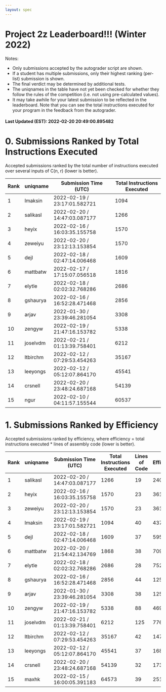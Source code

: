 ```yaml
---
layout: spec
---
```


Project 2z Leaderboard!!! (Winter 2022)
==============================
Notes:
- Only submissions accepted by the autograder script are shown.
- If a student has multiple submissions, only their highest ranking (per-list) submission is shown.
- The final verdict may be determined by additional tests.
- The uniqnames in the table have not yet been checked for whether they follow the rules of the competition (i.e. not using pre-calculated values).
- It may take awhile for your latest submission to be reflected in the leaderboard. Note that you can see the total instructions executed for your program in the feedback from the autograder.


#### Last Updated (EST): 2022-02-20 20:49:00.895482

# 0. Submissions Ranked by Total Instructions Executed
Accepted submissions ranked by the total number of instructions executed over several inputs of C(n, r) (lower is better).

| Rank  | uniqname | Submission Time (UTC) | Total Instructions Executed |
|---|---|---|---|
| 1 | lmaksin | 2022-02-19 / 23:17:01.582721 | 1094 |
| 2 | salikasl | 2022-02-20 / 14:47:03.087177 | 1266 |
| 3 | heyix | 2022-02-16 / 16:03:35.155758 | 1570 |
| 4 | zeweiyu | 2022-02-20 / 23:12:13.153854 | 1570 |
| 5 | dejl | 2022-02-18 / 02:47:14.006468 | 1609 |
| 6 | mattbatw | 2022-02-17 / 17:15:07.056518 | 1816 |
| 7 | elytle | 2022-02-18 / 02:02:32.768286 | 2686 |
| 8 | gshaurya | 2022-02-16 / 16:52:28.471468 | 2856 |
| 9 | arjav | 2022-01-30 / 23:39:46.281054 | 3308 |
| 10 | zengyw | 2022-02-19 / 21:47:16.153782 | 5338 |
| 11 | joselvdm | 2022-02-21 / 01:13:39.758401 | 6212 |
| 12 | ltbirchm | 2022-02-12 / 07:29:53.454263 | 35167 |
| 13 | leeyongs | 2022-02-12 / 05:12:07.864170 | 45541 |
| 14 | crsnell | 2022-02-20 / 23:48:24.687168 | 54139 |
| 15 | ngur | 2022-02-10 / 04:11:57.155544 | 60537 |


# 1. Submissions Ranked by Efficiency
Accepted submissions ranked by efficiency, where efficiency = total instructions executed * lines of assembly code (lower is better).

| Rank  | uniqname | Submission Time (UTC) | Total Instructions Executed |Lines of Code | Efficiency |
|---|---|---|---|---|---|
| 1 | salikasl | 2022-02-20 / 14:47:03.087177 | 1266 | 19 | 24054 |
| 2 | heyix | 2022-02-16 / 16:03:35.155758 | 1570 | 23 | 36110 |
| 3 | zeweiyu | 2022-02-20 / 23:12:13.153854 | 1570 | 23 | 36110 |
| 4 | lmaksin | 2022-02-19 / 23:17:01.582721 | 1094 | 40 | 43760 |
| 5 | dejl | 2022-02-18 / 02:47:14.006468 | 1609 | 37 | 59533 |
| 6 | mattbatw | 2022-02-20 / 21:54:42.134769 | 1868 | 38 | 70984 |
| 7 | elytle | 2022-02-18 / 02:02:32.768286 | 2686 | 28 | 75208 |
| 8 | gshaurya | 2022-02-16 / 16:52:28.471468 | 2856 | 44 | 125664 |
| 9 | arjav | 2022-01-30 / 23:39:46.281054 | 3308 | 38 | 125704 |
| 10 | zengyw | 2022-02-19 / 21:47:16.153782 | 5338 | 88 | 469744 |
| 11 | joselvdm | 2022-02-21 / 01:13:39.758401 | 6212 | 125 | 776500 |
| 12 | ltbirchm | 2022-02-12 / 07:29:53.454263 | 35167 | 42 | 1477014 |
| 13 | leeyongs | 2022-02-12 / 05:12:07.864170 | 45541 | 37 | 1685017 |
| 14 | crsnell | 2022-02-20 / 23:48:24.687168 | 54139 | 32 | 1732448 |
| 15 | maxhk | 2022-02-15 / 16:00:05.391183 | 64573 | 39 | 2518347 |

